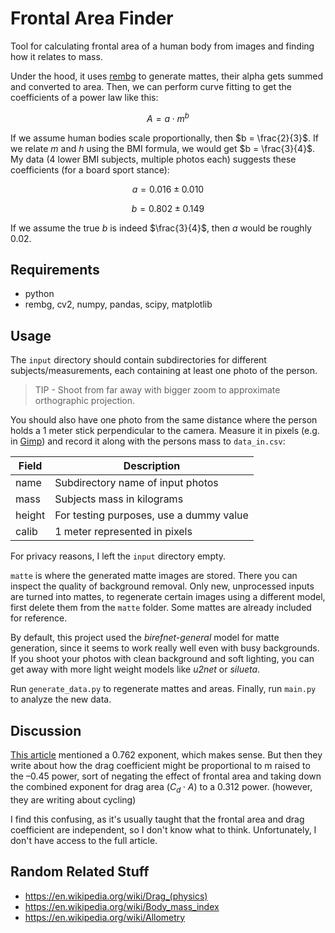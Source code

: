 # Frontal Area Finder

Tool for calculating frontal area of a human body from images and finding how it relates to mass.

Under the hood, it uses [rembg](https://github.com/danielgatis/rembg) to generate mattes, their alpha gets summed and converted to area. Then, we can perform curve fitting to get the coefficients of a power law like this:

$$ A = a \cdot m ^ b $$

If we assume human bodies scale proportionally, then $b = \frac{2}{3}$. If we relate $m$ and $h$ using the BMI formula, we would get $b = \frac{3}{4}$. My data (4 lower BMI subjects, multiple photos each) suggests these coefficients (for a board sport stance):

$$a = 0.016 ± 0.010$$

$$b = 0.802 ± 0.149$$

If we assume the true $b$ is indeed $\frac{3}{4}$, then $a$ would be roughly $0.02$.

## Requirements

- python
- rembg, cv2, numpy, pandas, scipy, matplotlib

## Usage

The `input` directory should contain subdirectories for different subjects/measurements, each containing at least one photo of the person.

> TIP - Shoot from far away with bigger zoom to approximate orthographic projection.

You should also have one photo from the same distance where the person holds a 1 meter stick perpendicular to the camera. Measure it in pixels (e.g. in [Gimp](https://www.gimp.org/)) and record it along with the persons mass to `data_in.csv`:

| Field | Description |
| ----- | ----------- |
| name | Subdirectory name of input photos |
| mass | Subjects mass in kilograms |
| height | For testing purposes, use a dummy value |
| calib | 1 meter represented in pixels |

For privacy reasons, I left the `input` directory empty.

`matte` is where the generated matte images are stored. There you can inspect the quality of background removal. Only new, unprocessed inputs are turned into mattes, to regenerate certain images using a different model, first delete them from the `matte` folder. Some mattes are already included for reference.

By default, this project used the *birefnet-general* model for matte generation, since it seems to work really well even with busy backgrounds. If you shoot your photos with clean background and soft lighting, you can get away with more light weight models like *u2net* or *silueta*.

Run `generate_data.py` to regenerate mattes and areas. Finally, run `main.py` to analyze the new data.

## Discussion

[This article](https://link.springer.com/article/10.1007/s004210100424) mentioned a 0.762 exponent, which makes sense. But then they write about how the drag coefficient might be proportional to m raised to the –0.45 power, sort of negating the effect of frontal area and taking down the combined exponent for drag area ($C_d \cdot A$) to a 0.312 power. (however, they are writing about cycling)

I find this confusing, as it's usually taught that the frontal area and drag coefficient are independent, so I don't know what to think. Unfortunately, I don't have access to the full article.

## Random Related Stuff

- https://en.wikipedia.org/wiki/Drag_(physics)
- https://en.wikipedia.org/wiki/Body_mass_index
- https://en.wikipedia.org/wiki/Allometry